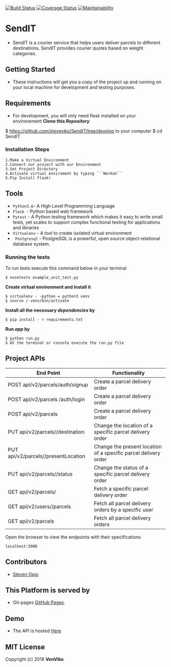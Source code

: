 [![Build Status](https://travis-ci.org/steveviko/SendIT.svg?branch=develop)](https://travis-ci.org/steveviko/SendIT)
[![Coverage Status](https://coveralls.io/repos/github/steveviko/SendIT/badge.svg?branch=challenge2)](https://coveralls.io/github/steveviko/SendIT?branch=challenge2)
[![Maintainability](https://api.codeclimate.com/v1/badges/2b9eb6fa3784abf79d79/maintainability)](https://codeclimate.com/github/steveviko/SendIT/maintainability)
# SendIT

- SendIT is a courier service that helps users deliver parcels to different destinations. SendIT provides courier quotes    based on weight categories.

## Getting Started
- These instructions will get you a copy of the project up and running on your local machine for development and testing purposes.


## Requirements
- For development, you will only need flask installed on your environement
**Clone this _Repository_**
  
$ https://github.com/steveviko/SendIT/tree/develop  to your computer
$ cd SendIT
 
 ###  Installation Steps
  
    1.Make a Virtual Environment
    2.Connect our project with our Environment
    3.Set Project Directory
    4.Activate virtual enviroment by typing ```Workon```
    5.Pip Install Flask!
 

 ## Tools

- ` Python3.6 `- A High Level Programming Language
- `Flask `- Python based web framework
- `Pytest` - A Python testing framework which makes it easy to write small tests, yet scales to support complex         functional    testing for applications and libraries
- `Virtualenv` - A tool to create isolated virtual environment
- ` Postgresql` - PostgreSQL is a powerful, open source object-relational database system.
 
### Running the tests
To run tests execute this command below in your terminal
```
$ nosetests example_unit_test.py
```
**Create virtual environment and install it**
```
$ virtualenv - -python = python3 venv
$ source / venv/bin/activate
```
**Install all the necessary _dependencies_ by**
```
$ pip install - r requirements.txt
```
**Run _app_ by**
```
$ python run.py
$ At the terminal or console execute the run.py file
```
## Project APIs
|           End Point | Functionality |
| -------------------------------------- | ----------------------------------------- |
|     POST   api/v2/parcels/auth/signup      | Create a parcel delivery order |
| POST   api/v2/parcels /auth/login     | Create a parcel delivery order |
| POST   api/v2/parcels      | Create a parcel delivery order |
|PUT  api/v2/parcels/<parcelId>/destination|Change the location of a specific parcel delivery order |
|PUT  api/v2/parcels/<parcelId>/presentLocation|Change the present location of a specific parcel delivery order |
|PUT  api/v2/parcels/<parcelId>/status|Change the status of a specific parcel delivery order |
| GET api/v2/parcels/<parcelId> | Fetch a specific parcel delivery order|
| GET api/v2/users/<userId>/parcels | Fetch all parcel delivery orders by a specific user |
|     GET  api/v2/parcels  | Fetch all parcel delivery orders |

Open the browser to view the endpoints with their specifications
```
localhost:5000 
```

## Contributors
- [Steven Opio](https://github.com/steveviko)

## This Platform is served by  
- Git-pages [GitHub Pages](https://steveviko.github.io/SendIT/UI/index.html). 

## Demo
- The API is hosted [Here](https://venvikosendit.herokuapp.com/api/v1/parcels)

## MIT License

Copyright (c) 2018 **VenViko**
